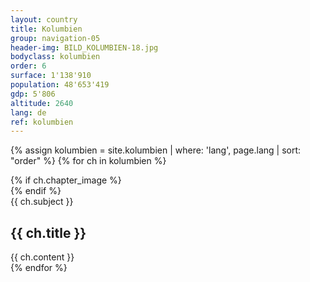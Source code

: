 ```yaml
---
layout: country
title: Kolumbien
group: navigation-05
header-img: BILD_KOLUMBIEN-18.jpg
bodyclass: kolumbien
order: 6
surface: 1'138'910
population: 48'653'419
gdp: 5'806
altitude: 2640
lang: de
ref: kolumbien
---
```

{% assign kolumbien = site.kolumbien | where: 'lang', page.lang | sort: "order" %}
{% for ch in kolumbien %}
<section class="box chapter-{{ ch.subject }}" id="{{ ch.subject }}">
    {% if ch.chapter_image %}
        <div class="image grid" style="background-image: url({{ ch.chapter_image | prepend: '/media/img/chapter/' | prepend: site.baseurl }});">
        </div>
    {% endif %}
    <div class="content">
        <span class="chapter-subject">{{ ch.subject }}</span>
        <h1 class="chapter-title">{{ ch.title }}</h1>
    </div>
    {{ ch.content }}
</section>
{% endfor %}
